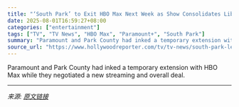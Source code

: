 ```yaml
---
title: "‘South Park’ to Exit HBO Max Next Week as Show Consolidates Library on Paramount+"
date: 2025-08-01T16:59:27+08:00
categories: ["entertainment"]
tags: ["TV", "TV News", "HBO Max", "Paramount+", "South Park"]
summary: "Paramount and Park County had inked a temporary extension with HBO Max while they negotiated a new streaming and overall deal."
source_url: "https://www.hollywoodreporter.com/tv/tv-news/south-park-leaving-hbo-max-aug-5-for-paramount-plus-1236335824/"
---
```


Paramount and Park County had inked a temporary extension with HBO Max while they negotiated a new streaming and overall deal.

---

*来源: [原文链接](https://www.hollywoodreporter.com/tv/tv-news/south-park-leaving-hbo-max-aug-5-for-paramount-plus-1236335824/)*
